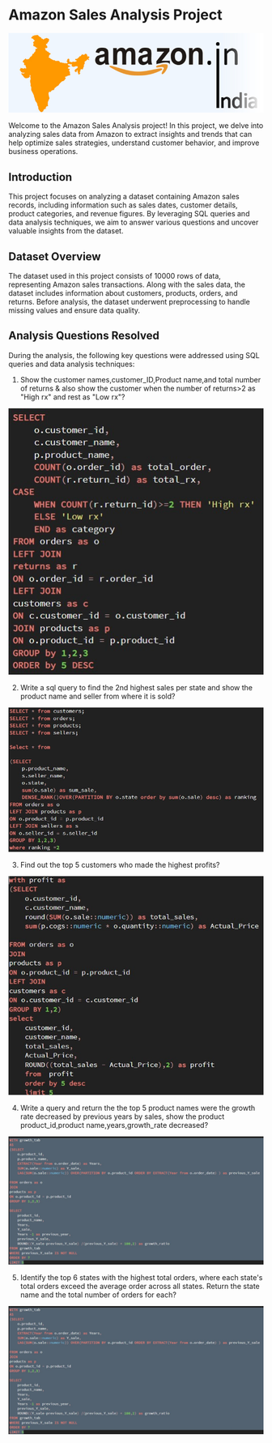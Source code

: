 # Amazon Sales Analysis Project
![Banner Image](https://github.com/Deepakbalachandran/Amazon-Sales-Analysis/blob/main/amazon_india_wide_image-3.jpg)
 
Welcome to the Amazon Sales Analysis project! In this project, we delve into analyzing sales
data from Amazon to extract insights and trends that can help optimize sales strategies,
understand customer behavior, and improve business operations.
## Introduction
This project focuses on analyzing a dataset containing Amazon sales records, including
information such as sales dates, customer details, product categories, and revenue figures. By
leveraging SQL queries and data analysis techniques, we aim to answer various questions and
uncover valuable insights from the dataset.
## Dataset Overview
The dataset used in this project consists of 10000 rows of data, representing Amazon
sales transactions. Along with the sales data, the dataset includes information about customers,
products, orders, and returns. Before analysis, the dataset underwent preprocessing to handle
missing values and ensure data quality.
## Analysis Questions Resolved
During the analysis, the following key questions were addressed using SQL queries and data
analysis techniques:

1. Show the customer names,customer_ID,Product name,and total number of returns & also show the customer when the number of returns>2 as "High rx" and rest as "Low rx"?
   
![Returning customer query](https://github.com/Deepakbalachandran/Amazon-Sales-Analysis/blob/main/Q1.jpg)

2. Write a sql query to find the 2nd highest sales per state and show the product name and seller from where it is sold?

![Returning customer query](https://github.com/Deepakbalachandran/Amazon-Sales-Analysis/blob/main/Q5.jpg)

3. Find out the top 5 customers who made the highest profits?

![Returning customer query](https://github.com/Deepakbalachandran/Amazon-Sales-Analysis/blob/main/Q3.jpg)

4. Write a query and return the the top 5 product names were the growth rate decreased by previous years by sales, show the product product_id,product name,years,growth_rate decreased?

![Returning customer query](https://github.com/Deepakbalachandran/Amazon-Sales-Analysis/blob/main/Q4.jpg)

5. Identify the top 6 states with the highest total orders, where each state's total orders exceed the average order across all states. Return the state name and the total number of orders for each?

![Returning customer query](https://github.com/Deepakbalachandran/Amazon-Sales-Analysis/blob/main/Q4.jpg)
